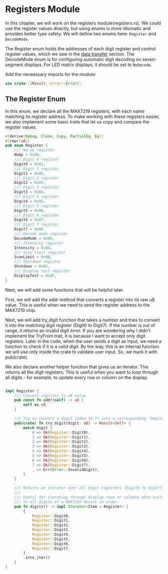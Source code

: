 # Registers Module

In this chapter, we will work on the registers module(registers.rs). We could use the register values directly, but using enums is more idiomatic and provides better type safety. We will define two enums here: `Register` and `DecodeMode`. 

The Register enum holds the addresses of each digit register and control register values, which we saw in the [data transfer](../data-transfer/index.md) section. The DecodeMode enum is for configuring automatic digit decoding on seven-segment displays. For LED matrix displays, it should be set to `NoDecode`.

Add the neceessary imports for the module:

```rust
use crate::{Result, error::Error};
```

## The Register Enum

In this enum, we declare all the MAX7219 registers, with each name matching its register address. To make working with these registers easier, we also implement some basic traits that let us copy and compare the register values. 

```rust
#[derive(Debug, Clone, Copy, PartialEq, Eq)]
#[repr(u8)]
pub enum Register {
    /// No-op register
    NoOp = 0x00,
    /// Digit 0 register
    Digit0 = 0x01,
    /// Digit 1 register
    Digit1 = 0x02,
    /// Digit 2 register
    Digit2 = 0x03,
    /// Digit 3 register
    Digit3 = 0x04,
    /// Digit 4 register
    Digit4 = 0x05,
    /// Digit 5 register
    Digit5 = 0x06,
    /// Digit 6 register
    Digit6 = 0x07,
    /// Digit 7 register
    Digit7 = 0x08,
    /// Decode mode register
    DecodeMode = 0x09,
    /// Intensity register
    Intensity = 0x0A,
    /// Scan limit register
    ScanLimit = 0x0B,
    /// Shutdown register
    Shutdown = 0x0C,
    /// Display test register
    DisplayTest = 0x0F,
}
```

Next, we will add some functions that will be helpful later.

First, we will add the addr method that converts a register into its raw u8 value. This is useful when we need to send the register address to the MAX7219 chip.

Next, we will add try_digit function that takes a number and tries to convert it into the matching digit register (Digit0 to Digit7). If the number is out of range, it returns an invalid digit error. If you are wondering why I didn't implement the TryFrom trait, it is because I want to accept only digit registers. Later in the code, when the user sends a digit as input, we need a function to check if it is a valid digit.  By the way, this is an internal function we will use only inside the crate to validate user input. So, we mark it with pub(crate).

We also declare another helper function that gives us an iterator. This returns all the digit registers. This is useful when you want to loop through all digits - for example, to update every row or column on the display.


```rust

impl Register {
    /// Convert register to u8 value
    pub const fn addr(self) -> u8 {
        self as u8
    }

    /// Try to convert a digit index (0-7) into a corresponding `Register::DigitN`.
    pub(crate) fn try_digit(digit: u8) -> Result<Self> {
        match digit {
            0 => Ok(Register::Digit0),
            1 => Ok(Register::Digit1),
            2 => Ok(Register::Digit2),
            3 => Ok(Register::Digit3),
            4 => Ok(Register::Digit4),
            5 => Ok(Register::Digit5),
            6 => Ok(Register::Digit6),
            7 => Ok(Register::Digit7),
            _ => Err(Error::InvalidDigit),
        }
    }

    /// Returns an iterator over all digit registers (Digit0 to Digit7).
    ///
    /// Useful for iterating through display rows or columns when writing
    /// to all digits of a MAX7219 device in order.
    pub fn digits() -> impl Iterator<Item = Register> {
        [
            Register::Digit0,
            Register::Digit1,
            Register::Digit2,
            Register::Digit3,
            Register::Digit4,
            Register::Digit5,
            Register::Digit6,
            Register::Digit7,
        ]
        .into_iter()
    }
}
```
